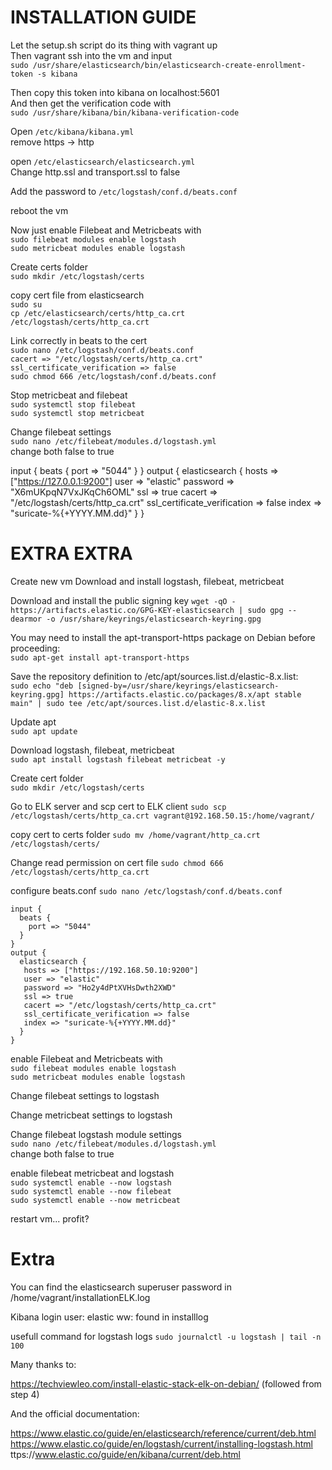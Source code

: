 # INSTALLATION GUIDE


Let the setup.sh script do its thing with vagrant up  
Then vagrant ssh into the vm and input  
`sudo /usr/share/elasticsearch/bin/elasticsearch-create-enrollment-token -s kibana`

Then copy this token into kibana on localhost:5601  
And then get the verification code with  
`sudo /usr/share/kibana/bin/kibana-verification-code`

Open `/etc/kibana/kibana.yml`  
remove https -> http

open `/etc/elasticsearch/elasticsearch.yml`  
Change http.ssl and transport.ssl to false  

Add the password to `/etc/logstash/conf.d/beats.conf`

reboot the vm

Now just enable Filebeat and Metricbeats with  
`sudo filebeat modules enable logstash`  
`sudo metricbeat modules enable logstash`

Create certs folder  
`sudo mkdir /etc/logstash/certs`  

copy cert file from elasticsearch  
`sudo su`  
`cp /etc/elasticsearch/certs/http_ca.crt /etc/logstash/certs/http_ca.crt`  

Link correctly in beats to the cert  
`sudo nano /etc/logstash/conf.d/beats.conf`  
`cacert => "/etc/logstash/certs/http_ca.crt"`  
`ssl_certificate_verification => false`  
`sudo chmod 666 /etc/logstash/conf.d/beats.conf`  

Stop metricbeat and filebeat  
`sudo systemctl stop filebeat`  
`sudo systemctl stop metricbeat`  

Change filebeat settings  
`sudo nano /etc/filebeat/modules.d/logstash.yml`  
change both false to true  

input {
  beats {
    port => "5044"
  }
}
output {
  elasticsearch {
    hosts => ["https://127.0.0.1:9200"]
    user => "elastic"
    password => "X6mUKpqN7VxJKqCh6OML"
    ssl => true
    cacert => "/etc/logstash/certs/http_ca.crt"
    ssl_certificate_verification => false
    index => "suricate-%{+YYYY.MM.dd}"
  }
}

# EXTRA EXTRA

Create new vm
Download and install logstash, filebeat, metricbeat

Download and install the public signing key
`wget -qO - https://artifacts.elastic.co/GPG-KEY-elasticsearch | sudo gpg --dearmor -o /usr/share/keyrings/elasticsearch-keyring.gpg`  

You may need to install the apt-transport-https package on Debian before proceeding:  
`sudo apt-get install apt-transport-https`

Save the repository definition to /etc/apt/sources.list.d/elastic-8.x.list:  
`sudo echo "deb [signed-by=/usr/share/keyrings/elasticsearch-keyring.gpg] https://artifacts.elastic.co/packages/8.x/apt stable main" | sudo tee /etc/apt/sources.list.d/elastic-8.x.list`  

Update apt  
`sudo apt update` 

Download logstash, filebeat, metricbeat  
`sudo apt install logstash filebeat metricbeat -y`  


Create cert folder  
`sudo mkdir /etc/logstash/certs`  

Go to ELK server and scp cert to ELK client
`sudo scp /etc/logstash/certs/http_ca.crt vagrant@192.168.50.15:/home/vagrant/`  

copy cert to certs folder
`sudo mv /home/vagrant/http_ca.crt /etc/logstash/certs/`  

Change read permission on cert file 
`sudo chmod 666 /etc/logstash/certs/http_ca.crt`  

configure beats.conf
`sudo nano /etc/logstash/conf.d/beats.conf`  

    input {
      beats {
        port => "5044"
      }
    }
    output {
      elasticsearch {
       hosts => ["https://192.168.50.10:9200"]
       user => "elastic"
       password => "Ho2y4dPtXVHsDwth2XWD"
       ssl => true
       cacert => "/etc/logstash/certs/http_ca.crt"
       ssl_certificate_verification => false
       index => "suricate-%{+YYYY.MM.dd}"
      }
    }

enable Filebeat and Metricbeats with  
`sudo filebeat modules enable logstash`  
`sudo metricbeat modules enable logstash`

Change filebeat settings to logstash

Change metricbeat settings to logstash

Change filebeat logstash module settings  
`sudo nano /etc/filebeat/modules.d/logstash.yml`  
change both false to true  

enable filebeat metricbeat and logstash  
`sudo systemctl enable --now logstash`  
`sudo systemctl enable --now filebeat`  
`sudo systemctl enable --now metricbeat`  

restart vm... profit?

# Extra

You can find the elasticsearch superuser password in /home/vagrant/installationELK.log

Kibana login
user: elastic
ww: found in installlog

usefull command for logstash logs
`sudo journalctl -u logstash | tail -n 100`


Many thanks to:

https://techviewleo.com/install-elastic-stack-elk-on-debian/ (followed from step 4)

And the official documentation:

https://www.elastic.co/guide/en/elasticsearch/reference/current/deb.html
https://www.elastic.co/guide/en/logstash/current/installing-logstash.html
ttps://www.elastic.co/guide/en/kibana/current/deb.html


